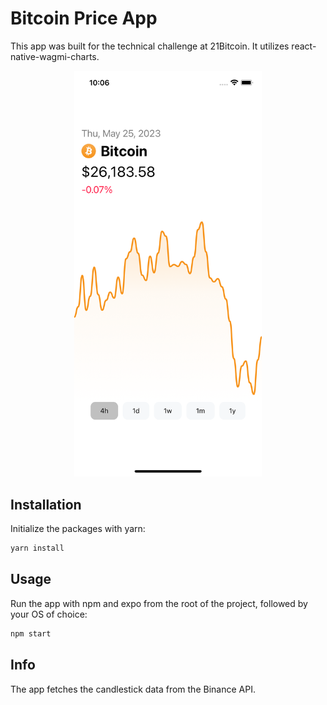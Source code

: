 # Bitcoin Price App

This app was built for the technical challenge at 21Bitcoin. It utilizes react-native-wagmi-charts.

<p align="center">
  <img src="https://github.com/julian-dotcom/bitcoin-chart/blob/main/app/assets/app-demo.png" width="300">
</p>

## Installation

Initialize the packages with yarn:

```bash
yarn install
```

## Usage

Run the app with npm and expo from the root of the project, followed by your OS of choice:

```bash
npm start
```

## Info

The app fetches the candlestick data from the Binance API.
